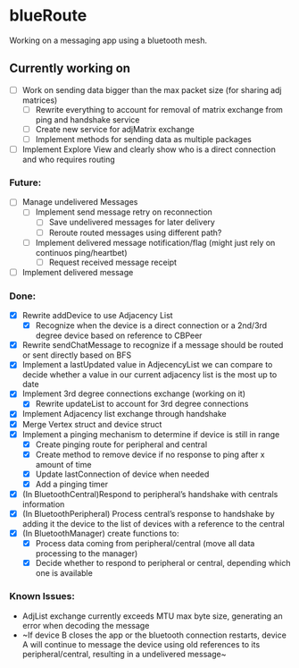 # blueRoute

Working on a messaging app using a bluetooth mesh. 

## Currently working on
- [ ] Work on sending data bigger than the max packet size (for sharing adj matrices)
    - [ ] Rewrite everything to account for removal of matrix exchange from ping and handshake service
    - [ ] Create new service for adjMatrix exchange
    - [ ] Implement methods for sending data as multiple packages
- [ ] Implement Explore View and clearly show who is a direct connection and who requires routing

### Future:
- [ ] Manage undelivered Messages
    - [ ] Implement send message retry on reconnection
        - [ ] Save undelivered messages for later delivery
        - [ ] Reroute routed messages using different path?
    - [ ] Implement delivered message notification/flag (might just rely on continuos ping/heartbet)
        - [ ] Request received message receipt 
- [ ] Implement delivered message

### Done:
- [x] Rewrite addDevice to use Adjacency List
    - [x] Recognize when the device is a direct connection or a 2nd/3rd degree device based on reference to CBPeer 
- [x] Rewrite sendChatMessage to recognize if a message should be routed or sent directly based on BFS 
- [x] Implement a lastUpdated value in AdjecencyList we can compare to decide whether a value in our current adjacency list is the most up to date
- [x] Implement 3rd degree connections exchange (working on it)
    - [x] Rewrite updateList to account for 3rd degree connections
- [x] Implement Adjacency list exchange through handshake
- [x] Merge Vertex struct and device struct
- [x] Implement a pinging mechanism to determine if device is still in range
    - [x]  Create pinging route for peripheral and central
    - [x] Create method to remove device if no response to ping after x amount of time
    - [x] Update lastConnection of device when needed
    - [x] Add a pinging timer
- [x] (In BluetoothCentral)Respond to peripheral’s handshake with centrals information
- [x] (In BluetoothPeripheral) Process central’s response to handshake by adding it the device to the list of devices with a reference to the central
- [x] (In BluetoothManager) create functions to:
    - [x] Process data coming from peripheral/central (move all data processing to the manager)
    - [x] Decide whether to respond to peripheral or central, depending which one is available
    
### Known Issues:
- AdjList exchange currently exceeds MTU max byte size, generating an error when decoding the message
- ~If device B closes the app or the bluetooth connection restarts, device A will continue to message the device using old references to its peripheral/central, resulting in a undelivered message~
    

